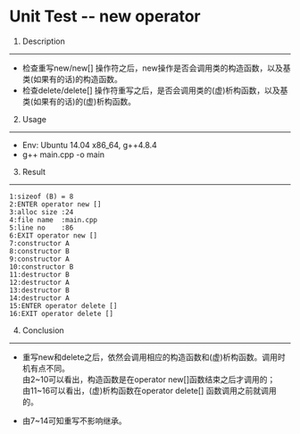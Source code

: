 Unit Test -- new operator
=====

1. Description 
------
- 检查重写new/new[] 操作符之后，new操作是否会调用类的构造函数，以及基类(如果有的话)的构造函数。
- 检查delete/delete[] 操作符重写之后，是否会调用类的(虚)析构函数，以及基类(如果有的话)的(虚)析构函数。 


2. Usage
------
- Env: Ubuntu 14.04 x86_64, g++4.8.4
- g++ main.cpp -o main

3. Result
-----

    1:sizeof (B) = 8
    2:ENTER operator new []
    3:alloc size :24
    4:file name  :main.cpp
    5:line no    :86
    6:EXIT operator new []
    7:constructor A
    8:constructor B
    9:constructor A
    10:constructor B
    11:destructor B
    12:destructor A
    13:destructor B
    14:destructor A
    15:ENTER operator delete []
    16:EXIT operator delete []


4. Conclusion
-------
- 重写new和delete之后，依然会调用相应的构造函数和(虚)析构函数。调用时机有点不同。<br>
  由2~10可以看出，构造函数是在operator new[]函数结束之后才调用的；<br>
  由11~16可以看出，(虚)析构函数在operator delete[] 函数调用之前就调用的。<br>

- 由7~14可知重写不影响继承。



